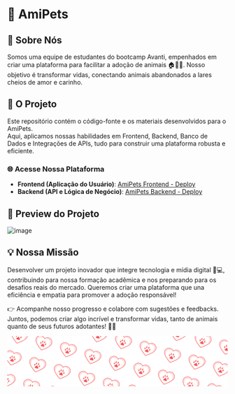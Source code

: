 # 🐾 AmiPets

## 🌟 Sobre Nós

Somos uma equipe de estudantes do bootcamp Avanti, empenhados em criar uma plataforma para facilitar a adoção de animais 🏠🐶🐱. Nosso objetivo é transformar vidas, conectando animais abandonados a lares cheios de amor e carinho.

## 🚀 O Projeto

Este repositório contém o código-fonte e os materiais desenvolvidos para o AmiPets.  
Aqui, aplicamos nossas habilidades em Frontend, Backend, Banco de Dados e Integrações de APIs, tudo para construir uma plataforma robusta e eficiente.

### 🌐 Acesse Nossa Plataforma
- **Frontend (Aplicação do Usuário)**: [AmiPets Frontend - Deploy](https://amipets-web.vercel.app/)
- **Backend (API e Lógica de Negócio)**: [AmiPets Backend - Deploy](https://amipets.myddns.me/)

## 📸 Preview do Projeto

![image](https://github.com/user-attachments/assets/5ce9a5c0-3919-41bc-8c58-06ba8666f4d3)

## 💡 Nossa Missão

Desenvolver um projeto inovador que integre tecnologia e mídia digital 🎨💻, contribuindo para nossa formação acadêmica e nos preparando para os desafios reais do mercado. Queremos criar uma plataforma que una eficiência e empatia para promover a adoção responsável!

👉 Acompanhe nosso progresso e colabore com sugestões e feedbacks.  
Juntos, podemos criar algo incrível e transformar vidas, tanto de animais quanto de seus futuros adotantes! 🐾💖

![amipets_banner](./amipets_banner.png)
